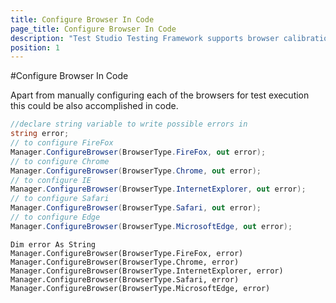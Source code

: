```yaml
---
title: Configure Browser In Code
page_title: Configure Browser In Code
description: "Test Studio Testing Framework supports browser calibration in coded tests. Configure execution browser in code. "
position: 1
---
```

#Configure Browser In Code

Apart from manually configuring each of the browsers for test execution this could be also accomplished in code. 

```C#
//declare string variable to write possible errors in 
string error;
// to configure FireFox
Manager.ConfigureBrowser(BrowserType.FireFox, out error);
// to configure Chrome
Manager.ConfigureBrowser(BrowserType.Chrome, out error);
// to configure IE
Manager.ConfigureBrowser(BrowserType.InternetExplorer, out error);
// to configure Safari
Manager.ConfigureBrowser(BrowserType.Safari, out error);
// to configure Edge
Manager.ConfigureBrowser(BrowserType.MicrosoftEdge, out error);
```
```VB
Dim error As String
Manager.ConfigureBrowser(BrowserType.FireFox, error)
Manager.ConfigureBrowser(BrowserType.Chrome, error)
Manager.ConfigureBrowser(BrowserType.InternetExplorer, error)
Manager.ConfigureBrowser(BrowserType.Safari, error)
Manager.ConfigureBrowser(BrowserType.MicrosoftEdge, error)
```